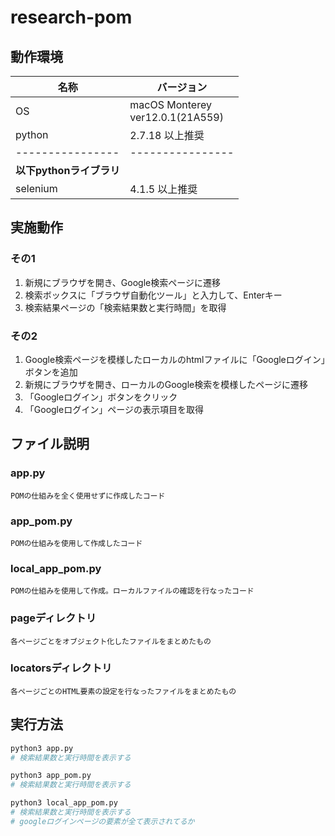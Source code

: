 # research-pom

## 動作環境

|名称|バージョン|
|--|--|
|OS| macOS Monterey<br>ver12.0.1(21A559)|
|python|2.7.18 以上推奨|
|----------------|----------------|
|**以下pythonライブラリ**||
|selenium|4.1.5 以上推奨|


## 実施動作

### その1
1. 新規にブラウザを開き、Google検索ページに遷移
2. 検索ボックスに「ブラウザ自動化ツール」と入力して、Enterキー
3. 検索結果ページの「検索結果数と実行時間」を取得

### その2
1. Google検索ページを模様したローカルのhtmlファイルに「Googleログイン」ボタンを追加
2. 新規にブラウザを開き、ローカルのGoogle検索を模様したページに遷移
3. 「Googleログイン」ボタンをクリック
4. 「Googleログイン」ページの表示項目を取得


## ファイル説明

### app.py
`POMの仕組みを全く使用せずに作成したコード`

### app_pom.py
`POMの仕組みを使用して作成したコード`

### local_app_pom.py
`POMの仕組みを使用して作成。ローカルファイルの確認を行なったコード`


### pageディレクトリ
`各ページごとをオブジェクト化したファイルをまとめたもの`

### locatorsディレクトリ
`各ページごとのHTML要素の設定を行なったファイルをまとめたもの`


## 実行方法

```sh
python3 app.py
# 検索結果数と実行時間を表示する

python3 app_pom.py
# 検索結果数と実行時間を表示する

python3 local_app_pom.py
# 検索結果数と実行時間を表示する
# googleログインページの要素が全て表示されてるか
```
